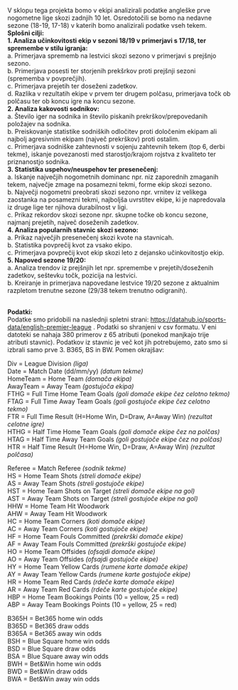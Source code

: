 V sklopu tega projekta bomo v ekipi analizirali podatke angleške prve nogometne lige skozi zadnjih 10 let. Osredotočili se bomo na nedavne sezone (18-19, 17-18) v katerih bomo analizirali podatke vseh tekem. <br>
<b>Splošni cilji: </b><br>
 <b>1. Analiza učinkovitosti ekip v sezoni 18/19 v primerjavi s 17/18, ter spremembe v stilu igranja: </b><br>
       a. Primerjava sprememb na lestvici skozi sezono v primerjavi s prejšnjo sezono. <br>
       b. Primerjava posesti ter storjenih prekšrkov proti prejšnji sezoni (sprememba v povprečjih). <br>
       c. Primerjava prejetih ter doseženi zadetkov. <br>
       d. Razlika v rezultatih ekipe v prvem ter drugem polčasu, primerjava točk ob polčasu ter ob koncu igre na koncu sezone. <br>
 <b>2. Analiza kakovosti sodnikov: </b><br>
       a. Število iger na sodnika in število piskanih prekrškov/prepovedanih položajev na sodnika. <br>
       b. Preiskovanje statistike sodniških odločitev proti določenim ekipam ali najbolj agresivnim ekipam (največ prekrškov) proti               ostalim. <br>
       c. Primerjava sodniške zahtevnosti v sojenju zahtevnih tekem (top 6, derbi tekme), iskanje povezanosti med starostjo/krajom                 rojstva z kvaliteto ter priznanostjo sodnika. <br>
 <b>3. Statistika uspehov/neuspehov ter presenečenj: </b><br>
       a. Iskanje največjih nogometnih dominanc npr. niz zaporednih zmaganih tekem, največje zmage na posamezni tekmi, forme ekip skozi             sezono. <br>
       b. Največji nogometni preobrati skozi sezono npr. vrnitev iz velikega zaostanka na posamezni tekmi, najboljša uvrstitev ekipe, ki           je napredovala iz druge lige ter njihova durabilnost v ligi. <br>
       c. Prikaz rekordov skozi sezone npr. skupne točke ob koncu sezone, najmanj prejetih, največ doseženih zadetkov. <br>
 <b>4. Analiza popularnih stavnic skozi sezono: </b><br>
       a. Prikaz največjih presenečenj skozi kvote na stavnicah. <br>
       b. Statistika povprečij kvot za vsako ekipo. <br>
       c. Primerjava povprečij kvot ekip skozi leto z dejansko učinkovitostjo ekip. <br>
 <b>5. Napoved sezone 19/20: </b><br>
       a. Analiza trendov iz prejšnjih let npr. spremembe v prejetih/doseženih zadetkov, seštevku točk, pozicija na lestvici. <br>
       b. Kreiranje in primerjava napovedane lestvice 19/20 sezone z aktualnim razpletom trenutne sezone (29/38 tekem trenutno odigranih). <br><br>
   
   
   
   
   
<b> Podatki: </b><br>
Podatke smo pridobili na naslednji spletni strani: https://datahub.io/sports-data/english-premier-league .
Podatki so shranjeni v csv formatu. V eni datoteki se nahaja 380 primerov z 65 atributi (ponekod manjkajo trije atributi stavnic).
Podatkov iz stavnic je več kot jih potrebujemo, zato smo si izbrali samo prve 3. B365, BS in BW.
Pomen okrajšav:

Div = League Division <i>(liga)</i> <br>
Date = Match Date (dd/mm/yy) <i>(datum tekme)</i> <br>
HomeTeam = Home Team <i>(domača ekipa)</i> <br>
AwayTeam = Away Team <i>(gostujoča ekipa)</i> <br>
FTHG = Full Time Home Team Goals <i>(goli domače ekipe čez celotno tekmo)</i> <br>
FTAG = Full Time Away Team Goals <i>(goli gostujoče ekipe čez celotno tekmo)</i> <br>
FTR = Full Time Result (H=Home Win, D=Draw, A=Away Win) <i>(rezultat celotne igre)</i> <br>
HTHG = Half Time Home Team Goals <i>(goli domače ekipe čez na polčas)</i> <br>
HTAG = Half Time Away Team Goals <i>(goli gostujoče ekipe čez na polčas)</i> <br>
HTR = Half Time Result (H=Home Win, D=Draw, A=Away Win) <i>(rezultat polčasa)</i> <br>

Referee = Match Referee <i>(sodnik tekme)</i> <br>
HS = Home Team Shots <i>(streli domače ekipe)</i> <br>
AS = Away Team Shots <i>(streli gostujoče ekipe)</i> <br>
HST = Home Team Shots on Target <i>(streli domače ekipe na gol)</i> <br>
AST = Away Team Shots on Target <i>(streli gostujoče ekipe na gol)</i> <br>
HHW = Home Team Hit Woodwork <br>
AHW = Away Team Hit Woodwork <br>
HC = Home Team Corners <i>(koti domače ekipe)</i> <br>
AC = Away Team Corners <i>(koti gostujoče ekipe)</i> <br>
HF = Home Team Fouls Committed <i>(prekrški domače ekipe)</i> <br>
AF = Away Team Fouls Committed <i>(prekrški gostujoče ekipe)</i> <br>
HO = Home Team Offsides <i>(ofsajdi domače ekipe)</i> <br>
AO = Away Team Offsides <i>(ofsajdi gostujoče ekipe)</i> <br>
HY = Home Team Yellow Cards <i>(rumene karte domače ekipe)</i> <br>
AY = Away Team Yellow Cards <i>(rumene karte gostujoče ekipe)</i> <br>
HR = Home Team Red Cards <i>(rdeče karte domače ekipe)</i> <br>
AR = Away Team Red Cards <i>(rdeče karte gostujoče ekipe)</i> <br>
HBP = Home Team Bookings Points (10 = yellow, 25 = red) <br>
ABP = Away Team Bookings Points (10 = yellow, 25 = red) <br>

B365H = Bet365 home win odds <br>
B365D = Bet365 draw odds <br>
B365A = Bet365 away win odds <br>
BSH = Blue Square home win odds <br>
BSD = Blue Square draw odds <br>
BSA = Blue Square away win odds <br>
BWH = Bet&Win home win odds <br>
BWD = Bet&Win draw odds <br>
BWA = Bet&Win away win odds 
